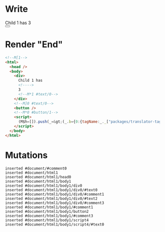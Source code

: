 # Write
  <!M[1><div>Child 1 has <!>3<!M*1 #text/0></div><!M]0 #text/0><button></button><!M*0 #button/1><script>(M$h=[]).push(_=>(_.b={0:{tagName:_._["packages/translator-tags/src/__tests__/fixtures/dynamic-tag-custom-tags/components/child1.marko"],val:3,"#text/0!":_.a={"#scope":1},"#text/0(":_._["packages/translator-tags/src/__tests__/fixtures/dynamic-tag-custom-tags/components/child1.marko"],"#scope":0},1:_.a}),[0,"packages/translator-tags/src/__tests__/fixtures/dynamic-tag-custom-tags/template.marko_0_tagName",])</script>


# Render "End"
```html
<!--M[1-->
<html>
  <head />
  <body>
    <div>
      Child 1 has 
      <!---->
      3
      <!--M*1 #text/0-->
    </div>
    <!--M]0 #text/0-->
    <button />
    <!--M*0 #button/1-->
    <script>
      (M$h=[]).push(_=&gt;(_.b={0:{tagName:_._["packages/translator-tags/src/__tests__/fixtures/dynamic-tag-custom-tags/components/child1.marko"],val:3,"#text/0!":_.a={"#scope":1},"#text/0(":_._["packages/translator-tags/src/__tests__/fixtures/dynamic-tag-custom-tags/components/child1.marko"],"#scope":0},1:_.a}),[0,"packages/translator-tags/src/__tests__/fixtures/dynamic-tag-custom-tags/template.marko_0_tagName",])
    </script>
  </body>
</html>
```

# Mutations
```
inserted #document/#comment0
inserted #document/html1
inserted #document/html1/head0
inserted #document/html1/body1
inserted #document/html1/body1/div0
inserted #document/html1/body1/div0/#text0
inserted #document/html1/body1/div0/#comment1
inserted #document/html1/body1/div0/#text2
inserted #document/html1/body1/div0/#comment3
inserted #document/html1/body1/#comment1
inserted #document/html1/body1/button2
inserted #document/html1/body1/#comment3
inserted #document/html1/body1/script4
inserted #document/html1/body1/script4/#text0
```
